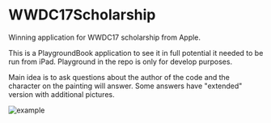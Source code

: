 # WWDC17Scholarship
Winning application for WWDC17 scholarship from Apple.

This is a PlaygroundBook application to see it in full potential it needed to be run from iPad. Playground in the repo is only for develop purposes.

Main idea is to ask questions about the author of the code and the character on the painting will answer. Some answers have "extended" version with additional pictures.

![example](https://user-images.githubusercontent.com/8987437/31401507-5975ea70-adf3-11e7-99f2-05c909271dbb.png)
